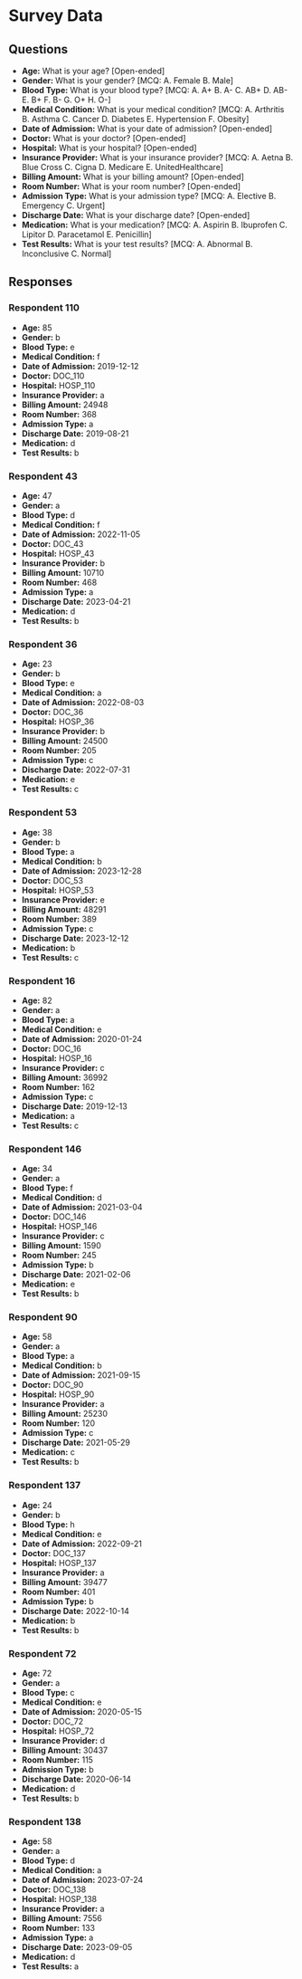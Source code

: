 # Survey Data

## Questions

- **Age:** What is your age? [Open-ended]
- **Gender:** What is your gender? [MCQ: A. Female B. Male]
- **Blood Type:** What is your blood type? [MCQ: A. A+ B. A- C. AB+ D. AB- E. B+ F. B- G. O+ H. O-]
- **Medical Condition:** What is your medical condition? [MCQ: A. Arthritis B. Asthma C. Cancer D. Diabetes E. Hypertension F. Obesity]
- **Date of Admission:** What is your date of admission? [Open-ended]
- **Doctor:** What is your doctor? [Open-ended]
- **Hospital:** What is your hospital? [Open-ended]
- **Insurance Provider:** What is your insurance provider? [MCQ: A. Aetna B. Blue Cross C. Cigna D. Medicare E. UnitedHealthcare]
- **Billing Amount:** What is your billing amount? [Open-ended]
- **Room Number:** What is your room number? [Open-ended]
- **Admission Type:** What is your admission type? [MCQ: A. Elective B. Emergency C. Urgent]
- **Discharge Date:** What is your discharge date? [Open-ended]
- **Medication:** What is your medication? [MCQ: A. Aspirin B. Ibuprofen C. Lipitor D. Paracetamol E. Penicillin]
- **Test Results:** What is your test results? [MCQ: A. Abnormal B. Inconclusive C. Normal]

## Responses

### Respondent 110

- **Age:** 85
- **Gender:** b
- **Blood Type:** e
- **Medical Condition:** f
- **Date of Admission:** 2019-12-12
- **Doctor:** DOC_110
- **Hospital:** HOSP_110
- **Insurance Provider:** a
- **Billing Amount:** 24948
- **Room Number:** 368
- **Admission Type:** a
- **Discharge Date:** 2019-08-21
- **Medication:** d
- **Test Results:** b

### Respondent 43

- **Age:** 47
- **Gender:** a
- **Blood Type:** d
- **Medical Condition:** f
- **Date of Admission:** 2022-11-05
- **Doctor:** DOC_43
- **Hospital:** HOSP_43
- **Insurance Provider:** b
- **Billing Amount:** 10710
- **Room Number:** 468
- **Admission Type:** a
- **Discharge Date:** 2023-04-21
- **Medication:** d
- **Test Results:** b

### Respondent 36

- **Age:** 23
- **Gender:** b
- **Blood Type:** e
- **Medical Condition:** a
- **Date of Admission:** 2022-08-03
- **Doctor:** DOC_36
- **Hospital:** HOSP_36
- **Insurance Provider:** b
- **Billing Amount:** 24500
- **Room Number:** 205
- **Admission Type:** c
- **Discharge Date:** 2022-07-31
- **Medication:** e
- **Test Results:** c

### Respondent 53

- **Age:** 38
- **Gender:** b
- **Blood Type:** a
- **Medical Condition:** b
- **Date of Admission:** 2023-12-28
- **Doctor:** DOC_53
- **Hospital:** HOSP_53
- **Insurance Provider:** e
- **Billing Amount:** 48291
- **Room Number:** 389
- **Admission Type:** c
- **Discharge Date:** 2023-12-12
- **Medication:** b
- **Test Results:** c

### Respondent 16

- **Age:** 82
- **Gender:** a
- **Blood Type:** a
- **Medical Condition:** e
- **Date of Admission:** 2020-01-24
- **Doctor:** DOC_16
- **Hospital:** HOSP_16
- **Insurance Provider:** c
- **Billing Amount:** 36992
- **Room Number:** 162
- **Admission Type:** c
- **Discharge Date:** 2019-12-13
- **Medication:** a
- **Test Results:** c

### Respondent 146

- **Age:** 34
- **Gender:** a
- **Blood Type:** f
- **Medical Condition:** d
- **Date of Admission:** 2021-03-04
- **Doctor:** DOC_146
- **Hospital:** HOSP_146
- **Insurance Provider:** c
- **Billing Amount:** 1590
- **Room Number:** 245
- **Admission Type:** b
- **Discharge Date:** 2021-02-06
- **Medication:** e
- **Test Results:** b

### Respondent 90

- **Age:** 58
- **Gender:** a
- **Blood Type:** a
- **Medical Condition:** b
- **Date of Admission:** 2021-09-15
- **Doctor:** DOC_90
- **Hospital:** HOSP_90
- **Insurance Provider:** a
- **Billing Amount:** 25230
- **Room Number:** 120
- **Admission Type:** c
- **Discharge Date:** 2021-05-29
- **Medication:** c
- **Test Results:** b

### Respondent 137

- **Age:** 24
- **Gender:** b
- **Blood Type:** h
- **Medical Condition:** e
- **Date of Admission:** 2022-09-21
- **Doctor:** DOC_137
- **Hospital:** HOSP_137
- **Insurance Provider:** a
- **Billing Amount:** 39477
- **Room Number:** 401
- **Admission Type:** b
- **Discharge Date:** 2022-10-14
- **Medication:** b
- **Test Results:** b

### Respondent 72

- **Age:** 72
- **Gender:** a
- **Blood Type:** c
- **Medical Condition:** e
- **Date of Admission:** 2020-05-15
- **Doctor:** DOC_72
- **Hospital:** HOSP_72
- **Insurance Provider:** d
- **Billing Amount:** 30437
- **Room Number:** 115
- **Admission Type:** b
- **Discharge Date:** 2020-06-14
- **Medication:** d
- **Test Results:** b

### Respondent 138

- **Age:** 58
- **Gender:** a
- **Blood Type:** d
- **Medical Condition:** a
- **Date of Admission:** 2023-07-24
- **Doctor:** DOC_138
- **Hospital:** HOSP_138
- **Insurance Provider:** a
- **Billing Amount:** 7556
- **Room Number:** 133
- **Admission Type:** a
- **Discharge Date:** 2023-09-05
- **Medication:** d
- **Test Results:** a

